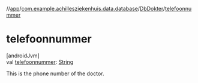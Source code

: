 //[app](../../../index.md)/[com.example.achillesziekenhuis.data.database](../index.md)/[DbDokter](index.md)/[telefoonnummer](telefoonnummer.md)

# telefoonnummer

[androidJvm]\
val [telefoonnummer](telefoonnummer.md): [String](https://kotlinlang.org/api/latest/jvm/stdlib/kotlin/-string/index.html)

This is the phone number of the doctor.
